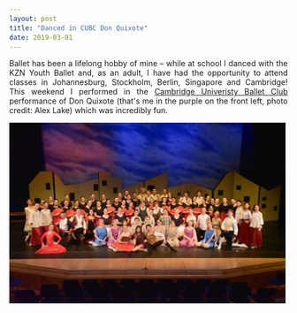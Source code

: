 ```yaml
---
layout: post
title: "Danced in CUBC Don Quixote"
date: 2019-03-01
---
```


<p align="justify">
  Ballet has been a lifelong hobby of mine &ndash; 
  while at school I danced with the KZN Youth Ballet and, as an adult, 
  I have had the opportunity to attend classes in Johannesburg, Stockholm, Berlin, Singapore and Cambridge! This weekend I 
  performed in the <a href="http://www.cambridgeballetclub.co.uk/">Cambridge Univeristy Ballet Club</a> 
  performance of Don Quixote (that's me in the purple on the front left, photo credit: Alex Lake) which was incredibly fun.
</p>

<img src="/images/DonQ.jpg" width="500"/>

<p>
  <br/>
  <br/>
</p>
